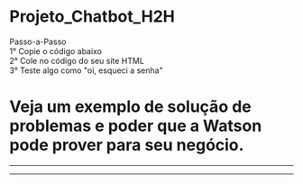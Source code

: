 # Projeto_Chatbot_H2H
Passo-a-Passo </br>
1° Copie o código abaixo</br>
2° Cole no código do seu site HTML</br>
3° Teste algo como "oi, esqueci a senha"</br>
# Veja um exemplo de solução de problemas e poder que a Watson pode prover para seu negócio.
----------------------------------------------------------------------------
<script>
  window.watsonAssistantChatOptions = {
      integrationID: "284aa4c8-fa72-40dc-9fdf-9cd02114be2a", // The ID of this integration.
      region: "us-south", // The region your integration is hosted in.
      serviceInstanceID: "a8b3db24-85bb-4f75-a8e6-8c977e81fd36", // The ID of your service instance.
      onLoad: function(instance) { instance.render(); }
    };
  setTimeout(function(){
    const t=document.createElement('script');
    t.src="https://web-chat.global.assistant.watson.appdomain.cloud/versions/" + (window.watsonAssistantChatOptions.clientVersion || 'latest') + "/WatsonAssistantChatEntry.js"
    document.head.appendChild(t);
  });
</script>
----------------------------------------------------------------------------
